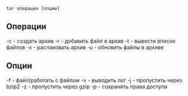 ```
tar операция [опции] 
```


 ## Операции

-c - создать архив 
-r - добавить файл в архив
-t - вывести вписок файлов
-x - распаковать архив
-u - обновить файлы в архиве

## Опции

-f - файл(работать с файлом
-v - выводить лог 
-j - пропустить через bzip2
-z - пропустить через gzip
-p - сохранять права доступа